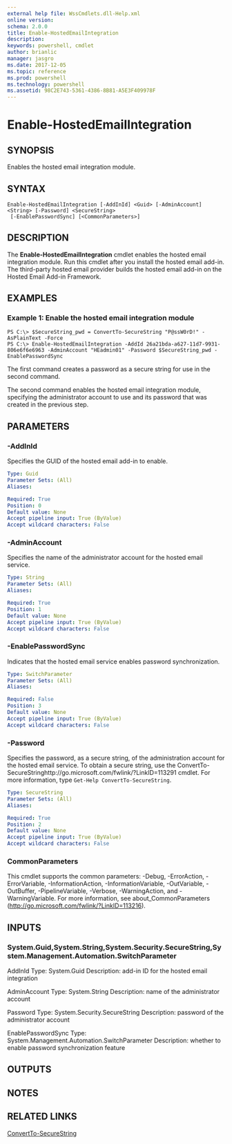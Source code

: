 ```yaml
---
external help file: WssCmdlets.dll-Help.xml
online version: 
schema: 2.0.0
title: Enable-HostedEmailIntegration
description: 
keywords: powershell, cmdlet
author: brianlic
manager: jasgro
ms.date: 2017-12-05
ms.topic: reference
ms.prod: powershell
ms.technology: powershell
ms.assetid: 98C2E743-5361-4386-8B81-A5E3F409978F
---
```


# Enable-HostedEmailIntegration

## SYNOPSIS
Enables the hosted email integration module.

## SYNTAX

```
Enable-HostedEmailIntegration [-AddInId] <Guid> [-AdminAccount] <String> [-Password] <SecureString>
 [-EnablePasswordSync] [<CommonParameters>]
```

## DESCRIPTION
The **Enable-HostedEmailIntegration** cmdlet enables the hosted email integration module.
Run this cmdlet after you install the hosted email add-in.
The third-party hosted email provider builds the hosted email add-in on the Hosted Email Add-in Framework.

## EXAMPLES

### Example 1: Enable the hosted email integration module
```
PS C:\> $SecureString_pwd = ConvertTo-SecureString "P@ssW0rD!" -AsPlainText -Force
PS C:\> Enable-HostedEmailIntegration -AddId 26a21bda-a627-11d7-9931-806e6f6e6963 -AdminAccount "HEadmin01" -Password $SecureString_pwd -EnablePasswordSync
```

The first command creates a password as a secure string for use in the second command.

The second command enables the hosted email integration module, specifying the administrator account to use and its password that was created in the previous step.

## PARAMETERS

### -AddInId
Specifies the GUID of the hosted email add-in to enable.

```yaml
Type: Guid
Parameter Sets: (All)
Aliases: 

Required: True
Position: 0
Default value: None
Accept pipeline input: True (ByValue)
Accept wildcard characters: False
```

### -AdminAccount
Specifies the name of the administrator account for the hosted email service.

```yaml
Type: String
Parameter Sets: (All)
Aliases: 

Required: True
Position: 1
Default value: None
Accept pipeline input: True (ByValue)
Accept wildcard characters: False
```

### -EnablePasswordSync
Indicates that the hosted email service enables password synchronization.

```yaml
Type: SwitchParameter
Parameter Sets: (All)
Aliases: 

Required: False
Position: 3
Default value: None
Accept pipeline input: True (ByValue)
Accept wildcard characters: False
```

### -Password
Specifies the password, as a secure string, of the administration account for the hosted email service.
To obtain a secure string, use the ConvertTo-SecureStringhttp://go.microsoft.com/fwlink/?LinkID=113291 cmdlet.
For more information, type `Get-Help ConvertTo-SecureString`.

```yaml
Type: SecureString
Parameter Sets: (All)
Aliases: 

Required: True
Position: 2
Default value: None
Accept pipeline input: True (ByValue)
Accept wildcard characters: False
```

### CommonParameters
This cmdlet supports the common parameters: -Debug, -ErrorAction, -ErrorVariable, -InformationAction, -InformationVariable, -OutVariable, -OutBuffer, -PipelineVariable, -Verbose, -WarningAction, and -WarningVariable. For more information, see about_CommonParameters (http://go.microsoft.com/fwlink/?LinkID=113216).

## INPUTS

### System.Guid,System.String,System.Security.SecureString,System.Management.Automation.SwitchParameter
AddInId
Type: System.Guid
Description: add-in ID for the hosted email integration

AdminAccount
Type: System.String
Description: name of the administrator account

Password
Type: System.Security.SecureString
Description: password of the administrator account

EnablePasswordSync
Type: System.Management.Automation.SwitchParameter
Description: whether to enable password synchronization feature

## OUTPUTS

## NOTES

## RELATED LINKS

[ConvertTo-SecureString](http://go.microsoft.com/fwlink/?LinkID=113291)

